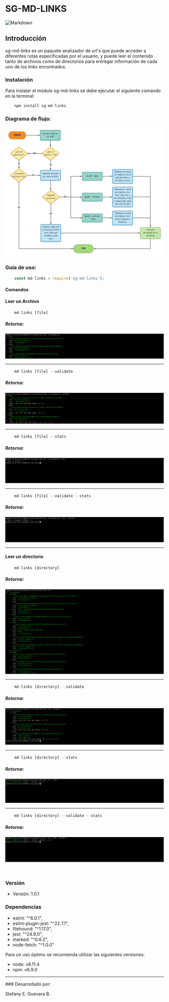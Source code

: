 # SG-MD-LINKS

![Markdown](https://encrypted-tbn0.gstatic.com/images?q=tbn:ANd9GcQofCXi_HQnlOjFpIvUhiIsX-nWjiBSs5dkZ0WmuNhg75xUyrNb)

## Introducción


sg-md-links es un paquete analizador de url's que puede acceder a diferentes rutas especificadas por el usuario, y puede leer el contenido tanto de archivos como de directorios para entregar información de cada uno de los links encontrados. 


### Instalación  

Para instalar el módulo sg-md-links se debe ejecutar el siguiente comando en la terminal: 
```js
    npm install sg-md-links
```

### Diagrama de flujo:
![Diagrama de flujo](https://github.com/efyguevara/SCL009-md-links/raw/dv/img/flujo.jpeg)


### Guía de uso:
```js
    const md-links = require('sg-md-links'); 
```  

#### Comandos

#### Leer un Archivo
```js
    md-links [file]
```
##### Retorna: 
![md-links ./ (file)](https://github.com/efyguevara/SCL009-md-links/raw/dv/img/file.png)

<hr>

```js
    md-links [file] --validate
```
##### Retorna: 
![md-links ./ (file) --validate](https://github.com/efyguevara/SCL009-md-links/raw/dv/img/fileValidate.png)

<hr>

```js
    md-links [file] --stats
```
##### Retorna: 
![md-links ./ (file) --stats](https://github.com/efyguevara/SCL009-md-links/raw/dv/img/fileStats.png)

<hr>

```js
    md-links [file] --validate --stats
```

##### Retorna: 
![md-links ./ (file) --validate --stats](https://github.com/efyguevara/SCL009-md-links/raw/dv/img/fileValidateStats.png)

<hr>

#### Leer un directorio
```js
    md-links [directory]
```
##### Retorna: 
![md-links ./ (directorio)](https://github.com/efyguevara/SCL009-md-links/raw/dv/img/directory.png)

<hr>

```js
    md-links [directory] --validate
```
##### Retorna: 
![md-links ./ --validate](https://github.com/efyguevara/SCL009-md-links/raw/dv/img/directoryValidate.png)

<hr>

```js
    md-links [directory] --stats
```
##### Retorna: 
![md-links ./ --stats](https://github.com/efyguevara/SCL009-md-links/raw/dv/img/directoryStats.png)

<hr>

```js
    md-links [directory] --validate --stats
```
##### Retorna: 
![md-links ./ --validate --stats](https://github.com/efyguevara/SCL009-md-links/raw/dv/img/directoryValidateStats.png)

<br>

### Versión
* Versión: 1.0.1


### Dependencias
* eslint: "^6.0.1",
* eslint-plugin-jest: "^22.7.1",
* filehound: "^1.17.0",
* jest: "^24.8.0",
* marked: "^0.6.2",
* node-fetch: "^1.0.0"


Para un uso óptimo se recomienda utilizar las siguientes versiones:
* node: v8.11.4
* npm: v6.9.0
<hr>
### Desarrollado por:

Stefany E. Guevara B.